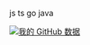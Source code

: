 js ts go java

[![我的 GitHub 数据](https://github-readme-stats.vercel.app/api?username=zhaopan-pan)]()






